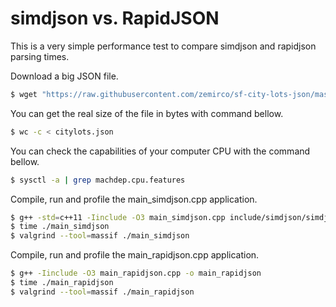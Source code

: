 # simdjson vs. RapidJSON

This is a very simple performance test to compare simdjson and rapidjson parsing times.

Download a big JSON file.

```sh
$ wget "https://raw.githubusercontent.com/zemirco/sf-city-lots-json/master/citylots.json"
```

You can get the real size of the file in bytes with command bellow.

```sh
$ wc -c < citylots.json
```

You can check the capabilities of your computer CPU with the command bellow.

```sh
$ sysctl -a | grep machdep.cpu.features
```

Compile, run and profile the main_simdjson.cpp application.

```sh
$ g++ -std=c++11 -Iinclude -O3 main_simdjson.cpp include/simdjson/simdjson.cpp -o main_simdjson
$ time ./main_simdjson
$ valgrind --tool=massif ./main_simdjson
```

Compile, run and profile the main_rapidjson.cpp application.

```sh
$ g++ -Iinclude -O3 main_rapidjson.cpp -o main_rapidjson
$ time ./main_rapidjson
$ valgrind --tool=massif ./main_rapidjson 
```
